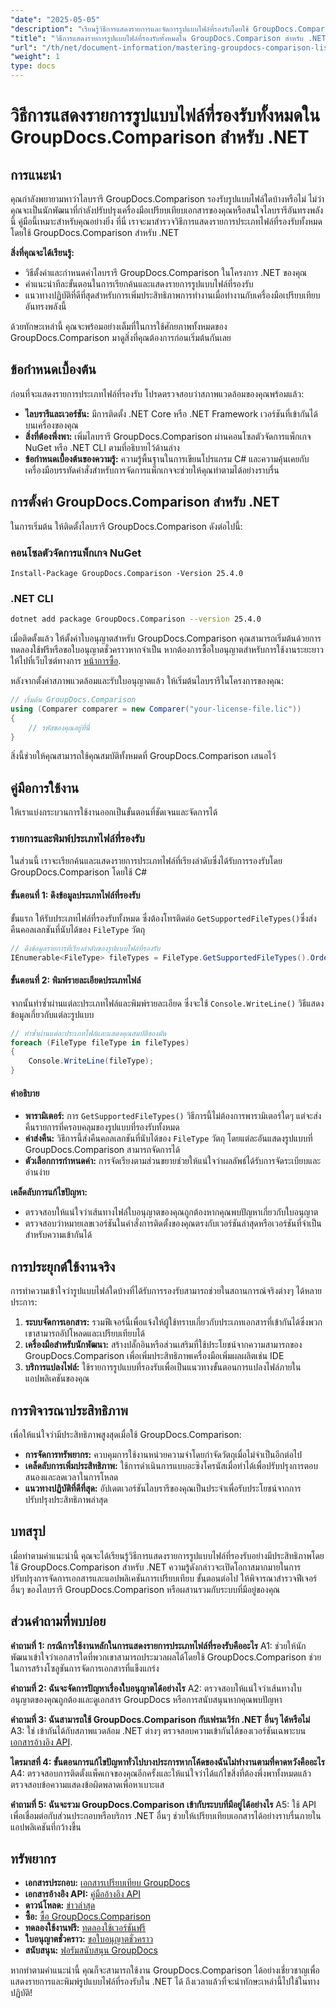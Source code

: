 ```yaml
---
"date": "2025-05-05"
"description": "เรียนรู้วิธีการแสดงรายการและจัดการรูปแบบไฟล์ที่รองรับโดยใช้ GroupDocs.Comparison สำหรับ .NET คำแนะนำทีละขั้นตอนสำหรับนักพัฒนา"
"title": "วิธีการแสดงรายการรูปแบบไฟล์ที่รองรับทั้งหมดใน GroupDocs.Comparison สำหรับ .NET"
"url": "/th/net/document-information/mastering-groupdocs-comparison-list-supported-formats/"
"weight": 1
type: docs
---
```

# วิธีการแสดงรายการรูปแบบไฟล์ที่รองรับทั้งหมดใน GroupDocs.Comparison สำหรับ .NET

## การแนะนำ

คุณกำลังพยายามหาว่าไลบรารี GroupDocs.Comparison รองรับรูปแบบไฟล์ใดบ้างหรือไม่ ไม่ว่าคุณจะเป็นนักพัฒนาที่กำลังปรับปรุงเครื่องมือเปรียบเทียบเอกสารของคุณหรือสนใจไลบรารีอันทรงพลังนี้ คู่มือนี้เหมาะสำหรับคุณอย่างยิ่ง ที่นี่ เราจะมาสำรวจวิธีการแสดงรายการประเภทไฟล์ที่รองรับทั้งหมดโดยใช้ GroupDocs.Comparison สำหรับ .NET

**สิ่งที่คุณจะได้เรียนรู้:**

- วิธีตั้งค่าและกำหนดค่าไลบรารี GroupDocs.Comparison ในโครงการ .NET ของคุณ
- คำแนะนำทีละขั้นตอนในการเรียกค้นและแสดงรายการรูปแบบไฟล์ที่รองรับ
- แนวทางปฏิบัติที่ดีที่สุดสำหรับการเพิ่มประสิทธิภาพการทำงานเมื่อทำงานกับเครื่องมือเปรียบเทียบอันทรงพลังนี้

ด้วยทักษะเหล่านี้ คุณจะพร้อมอย่างเต็มที่ในการใช้ศักยภาพทั้งหมดของ GroupDocs.Comparison มาดูสิ่งที่คุณต้องการก่อนเริ่มต้นกันเลย

## ข้อกำหนดเบื้องต้น

ก่อนที่จะแสดงรายการประเภทไฟล์ที่รองรับ โปรดตรวจสอบว่าสภาพแวดล้อมของคุณพร้อมแล้ว:
- **ไลบรารีและเวอร์ชัน:** มีการติดตั้ง .NET Core หรือ .NET Framework เวอร์ชันที่เข้ากันได้บนเครื่องของคุณ
- **สิ่งที่ต้องพึ่งพา:** เพิ่มไลบรารี GroupDocs.Comparison ผ่านคอนโซลตัวจัดการแพ็กเกจ NuGet หรือ .NET CLI ตามที่อธิบายไว้ด้านล่าง
- **ข้อกำหนดเบื้องต้นของความรู้:** ความรู้พื้นฐานในการเขียนโปรแกรม C# และความคุ้นเคยกับเครื่องมือบรรทัดคำสั่งสำหรับการจัดการแพ็กเกจจะช่วยให้คุณทำตามได้อย่างราบรื่น

## การตั้งค่า GroupDocs.Comparison สำหรับ .NET

ในการเริ่มต้น ให้ติดตั้งไลบรารี GroupDocs.Comparison ดังต่อไปนี้:

### คอนโซลตัวจัดการแพ็กเกจ NuGet

```shell
Install-Package GroupDocs.Comparison -Version 25.4.0
```

### .NET CLI

```bash
dotnet add package GroupDocs.Comparison --version 25.4.0
```

เมื่อติดตั้งแล้ว ให้ตั้งค่าใบอนุญาตสำหรับ GroupDocs.Comparison คุณสามารถเริ่มต้นด้วยการทดลองใช้ฟรีหรือขอใบอนุญาตชั่วคราวหากจำเป็น หากต้องการซื้อใบอนุญาตสำหรับการใช้งานระยะยาว ให้ไปที่เว็บไซต์ทางการ [หน้าการซื้อ](https://purchase-groupdocs.com/buy).

หลังจากตั้งค่าสภาพแวดล้อมและรับใบอนุญาตแล้ว ให้เริ่มต้นไลบรารีในโครงการของคุณ:

```csharp
// เริ่มต้น GroupDocs.Comparison
using (Comparer comparer = new Comparer("your-license-file.lic"))
{
    // รหัสของคุณอยู่ที่นี่
}
```

สิ่งนี้ช่วยให้คุณสามารถใช้คุณสมบัติทั้งหมดที่ GroupDocs.Comparison เสนอไว้

## คู่มือการใช้งาน

ให้เราแบ่งกระบวนการใช้งานออกเป็นขั้นตอนที่ชัดเจนและจัดการได้

### รายการและพิมพ์ประเภทไฟล์ที่รองรับ

ในส่วนนี้ เราจะเรียกค้นและแสดงรายการประเภทไฟล์ที่เรียงลำดับซึ่งได้รับการรองรับโดย GroupDocs.Comparison โดยใช้ C#

#### ขั้นตอนที่ 1: ดึงข้อมูลประเภทไฟล์ที่รองรับ

ขั้นแรก ให้รับประเภทไฟล์ที่รองรับทั้งหมด ซึ่งต้องโทรติดต่อ `GetSupportedFileTypes()`ซึ่งส่งคืนคอลเลกชันที่นับได้ของ `FileType` วัตถุ

```csharp
// ดึงข้อมูลรายการที่เรียงลำดับของรูปแบบไฟล์ที่รองรับ
IEnumerable<FileType> fileTypes = FileType.GetSupportedFileTypes().OrderBy(fileType => fileType.Extension);
```

#### ขั้นตอนที่ 2: พิมพ์รายละเอียดประเภทไฟล์

จากนั้นทำซ้ำผ่านแต่ละประเภทไฟล์และพิมพ์รายละเอียด ซึ่งจะใช้ `Console.WriteLine()` วิธีแสดงข้อมูลเกี่ยวกับแต่ละรูปแบบ

```csharp
// ทำซ้ำผ่านแต่ละประเภทไฟล์และแสดงคุณสมบัติของมัน
foreach (FileType fileType in fileTypes)
{
    Console.WriteLine(fileType);
}
```

#### คำอธิบาย

- **พารามิเตอร์:** การ `GetSupportedFileTypes()` วิธีการนี้ไม่ต้องการพารามิเตอร์ใดๆ แต่จะส่งคืนรายการที่ครอบคลุมของรูปแบบที่รองรับทั้งหมด
- **ค่าส่งคืน:** วิธีการนี้ส่งคืนคอลเลกชันที่นับได้ของ `FileType` วัตถุ โดยแต่ละอันแสดงรูปแบบที่ GroupDocs.Comparison สามารถจัดการได้
- **ตัวเลือกการกำหนดค่า:** การจัดเรียงตามส่วนขยายช่วยให้แน่ใจว่าผลลัพธ์ได้รับการจัดระเบียบและอ่านง่าย

**เคล็ดลับการแก้ไขปัญหา:**
- ตรวจสอบให้แน่ใจว่าเส้นทางไฟล์ใบอนุญาตของคุณถูกต้องหากคุณพบปัญหาเกี่ยวกับใบอนุญาต
- ตรวจสอบว่าหมายเลขเวอร์ชันในคำสั่งการติดตั้งของคุณตรงกับเวอร์ชันล่าสุดหรือเวอร์ชันที่จำเป็นสำหรับความเข้ากันได้

## การประยุกต์ใช้งานจริง

การทำความเข้าใจว่ารูปแบบไฟล์ใดบ้างที่ได้รับการรองรับสามารถช่วยในสถานการณ์จริงต่างๆ ได้หลายประการ:

1. **ระบบจัดการเอกสาร:** รวมฟีเจอร์นี้เพื่อแจ้งให้ผู้ใช้ทราบเกี่ยวกับประเภทเอกสารที่เข้ากันได้ซึ่งพวกเขาสามารถอัปโหลดและเปรียบเทียบได้
2. **เครื่องมือสำหรับนักพัฒนา:** สร้างปลั๊กอินหรือส่วนเสริมที่ใช้ประโยชน์จากความสามารถของ GroupDocs.Comparison เพื่อเพิ่มประสิทธิภาพเครื่องมือเพิ่มผลผลิตเช่น IDE
3. **บริการแปลงไฟล์:** ใช้รายการรูปแบบที่รองรับเพื่อเป็นแนวทางขั้นตอนการแปลงไฟล์ภายในแอปพลิเคชันของคุณ

## การพิจารณาประสิทธิภาพ

เพื่อให้แน่ใจว่ามีประสิทธิภาพสูงสุดเมื่อใช้ GroupDocs.Comparison:
- **การจัดการทรัพยากร:** ควบคุมการใช้งานหน่วยความจำโดยกำจัดวัตถุเมื่อไม่จำเป็นอีกต่อไป
- **เคล็ดลับการเพิ่มประสิทธิภาพ:** ใช้การดำเนินการแบบอะซิงโครนัสเมื่อทำได้เพื่อปรับปรุงการตอบสนองและลดเวลาในการโหลด
- **แนวทางปฏิบัติที่ดีที่สุด:** อัปเดตเวอร์ชันไลบรารีของคุณเป็นประจำเพื่อรับประโยชน์จากการปรับปรุงประสิทธิภาพล่าสุด

## บทสรุป

เมื่อทำตามคำแนะนำนี้ คุณจะได้เรียนรู้วิธีการแสดงรายการรูปแบบไฟล์ที่รองรับอย่างมีประสิทธิภาพโดยใช้ GroupDocs.Comparison สำหรับ .NET ความรู้ดังกล่าวจะเปิดโอกาสมากมายในการปรับปรุงการจัดการเอกสารและแอปพลิเคชันการเปรียบเทียบ ขั้นตอนต่อไป ให้พิจารณาสำรวจฟีเจอร์อื่นๆ ของไลบรารี GroupDocs.Comparison หรือผสานรวมกับระบบที่มีอยู่ของคุณ

## ส่วนคำถามที่พบบ่อย

**คำถามที่ 1: กรณีการใช้งานหลักในการแสดงรายการประเภทไฟล์ที่รองรับคืออะไร**
A1: ช่วยให้นักพัฒนาเข้าใจว่าเอกสารใดที่พวกเขาสามารถประมวลผลได้โดยใช้ GroupDocs.Comparison ช่วยในการสร้างโซลูชันการจัดการเอกสารที่แข็งแกร่ง

**คำถามที่ 2: ฉันจะจัดการปัญหาเรื่องใบอนุญาตได้อย่างไร**
A2: ตรวจสอบให้แน่ใจว่าเส้นทางใบอนุญาตของคุณถูกต้องและดูเอกสาร GroupDocs หรือการสนับสนุนหากคุณพบปัญหา

**คำถามที่ 3: ฉันสามารถใช้ GroupDocs.Comparison กับเฟรมเวิร์ก .NET อื่นๆ ได้หรือไม่**
A3: ใช่ เข้ากันได้กับสภาพแวดล้อม .NET ต่างๆ ตรวจสอบความเข้ากันได้ของเวอร์ชันเฉพาะบน [เอกสารอ้างอิง API](https://reference-groupdocs.com/comparison/net/).

**ไตรมาสที่ 4: ขั้นตอนการแก้ไขปัญหาทั่วไปบางประการหากโค้ดของฉันไม่ทำงานตามที่คาดหวังคืออะไร**
A4: ตรวจสอบการติดตั้งแพ็คเกจของคุณอีกครั้งและให้แน่ใจว่าได้แก้ไขสิ่งที่ต้องพึ่งพาทั้งหมดแล้ว ตรวจสอบข้อความแสดงข้อผิดพลาดเพื่อหาเบาะแส

**คำถามที่ 5: ฉันจะรวม GroupDocs.Comparison เข้ากับระบบที่มีอยู่ได้อย่างไร**
A5: ใช้ API เพื่อเชื่อมต่อกับส่วนประกอบหรือบริการ .NET อื่นๆ ช่วยให้เปรียบเทียบเอกสารได้อย่างราบรื่นภายในแอปพลิเคชันที่กว้างขึ้น

## ทรัพยากร

- **เอกสารประกอบ:** [เอกสารเปรียบเทียบ GroupDocs](https://docs.groupdocs.com/comparison/net/)
- **เอกสารอ้างอิง API:** [คู่มืออ้างอิง API](https://reference.groupdocs.com/comparison/net/)
- **ดาวน์โหลด:** [ข่าวล่าสุด](https://releases.groupdocs.com/comparison/net/)
- **ซื้อ:** [ซื้อ GroupDocs.Comparison](https://purchase.groupdocs.com/buy)
- **ทดลองใช้งานฟรี:** [ทดลองใช้เวอร์ชันฟรี](https://releases.groupdocs.com/comparison/net/)
- **ใบอนุญาตชั่วคราว:** [ขอใบอนุญาตชั่วคราว](https://purchase.groupdocs.com/temporary-license/)
- **สนับสนุน:** [ฟอรัมสนับสนุน GroupDocs](https://forum.groupdocs.com/c/comparison/)

หากทำตามคำแนะนำนี้ คุณก็จะสามารถใช้งาน GroupDocs.Comparison ได้อย่างเชี่ยวชาญเพื่อแสดงรายการและพิมพ์รูปแบบไฟล์ที่รองรับใน .NET ได้ ถึงเวลาแล้วที่จะนำทักษะเหล่านี้ไปใช้ในทางปฏิบัติ!